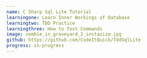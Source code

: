 ```yaml
---
name: C Sharp Sql Lite Tutorial
learningone: Learn Inner Workings of Database
learningtwo: TDD Practice
learningthree: How to Test Commands 
image: zombie_in_graveyard_2_instasize.jpg
github: https://github.com/CodeItQuick/TddSqlLite
progress: in-progress
---
```

